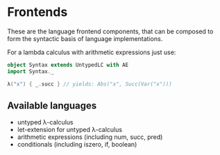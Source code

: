 Frontends
=========

These are the language frontend components, that can be composed to form the
syntactic basis of language implementations.

For a lambda calculus with arithmetic expressions just use:

~~~scala
object Syntax extends UntypedLC with AE
import Syntax._

λ("x") { _.succ } // yields: Abs("x", Succ(Var("x")))
~~~

Available languages
-------------------

- untyped λ-calculus
- let-extension for untyped λ-calculus
- arithmetic expressions (including num, succ, pred)
- conditionals (including iszero, if, boolean)
